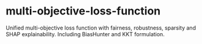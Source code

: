 # multi-objective-loss-function
Unified multi-objective loss function with fairness, robustness, sparsity and SHAP explainability. Including BiasHunter and KKT formulation.
